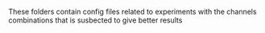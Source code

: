 These folders contain config files related to experiments with the channels combinations that is susbected to give better results
